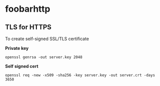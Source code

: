 # foobarhttp

## TLS for HTTPS

To create self-signed SSL/TLS certificate

__Private key__

```
openssl genrsa -out server.key 2048
```

__Self signed cert__

```
openssl req -new -x509 -sha256 -key server.key -out server.crt -days 3650
```
